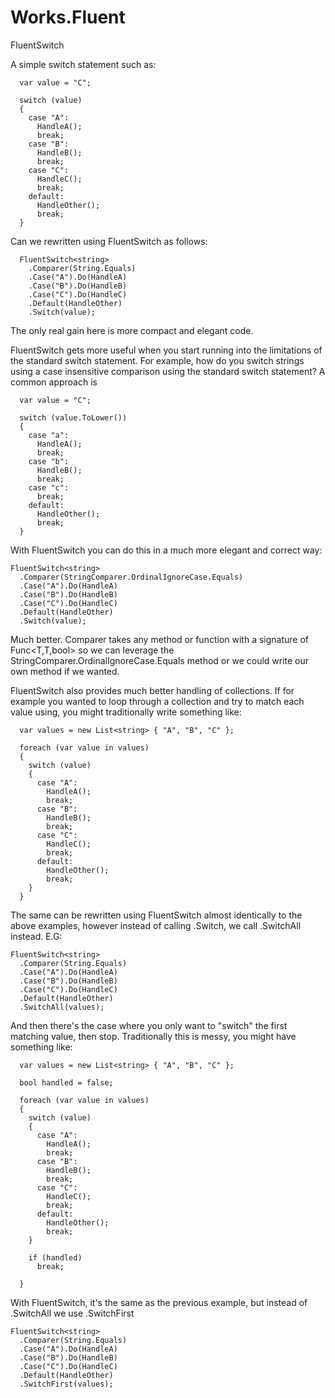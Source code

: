 Works.Fluent
============


FluentSwitch

A simple switch statement such as:

      var value = "C";

      switch (value)
      {
        case "A":
          HandleA();
          break;
        case "B":
          HandleB();
          break;
        case "C":
          HandleC();
          break;
        default:
          HandleOther();
          break;
      }
      
Can we rewritten using FluentSwitch as follows:

      FluentSwitch<string>
        .Comparer(String.Equals)
        .Case("A").Do(HandleA)
        .Case("B").Do(HandleB)
        .Case("C").Do(HandleC)
        .Default(HandleOther)
        .Switch(value);
        
The only real gain here is more compact and elegant code.

FluentSwitch gets more useful when you start running into the limitations of the standard switch statement. For example, how do you switch strings using a case insensitive comparison using the standard switch statement? A common approach is

      var value = "C";

      switch (value.ToLower())
      {
        case "a":
          HandleA();
          break;
        case "b":
          HandleB();
          break;
        case "c":
          break;
        default:
          HandleOther();
          break;
      }
      
With FluentSwitch you can do this in a much more elegant and correct way:

    FluentSwitch<string>
      .Comparer(StringComparer.OrdinalIgnoreCase.Equals)
      .Case("A").Do(HandleA)
      .Case("B").Do(HandleB)
      .Case("C").Do(HandleC)
      .Default(HandleOther)
      .Switch(value);
      
Much better. Comparer takes any method or function with a signature of Func<T,T,bool> so we can leverage the StringComparer.OrdinalIgnoreCase.Equals method or we could write our own method if we wanted.

FluentSwitch also provides much better handling of collections. If for example you wanted to loop through a collection and try to match each value using, you might traditionally write something like:

      var values = new List<string> { "A", "B", "C" };

      foreach (var value in values)
      {
        switch (value)
        {
          case "A":
            HandleA();
            break;
          case "B":
            HandleB();
            break;
          case "C":
            HandleC();
            break;
          default:
            HandleOther();
            break;
        }
      }
      
The same can be rewritten using FluentSwitch almost identically to the above examples, however instead of calling .Switch, we call .SwitchAll instead. E.G:

    FluentSwitch<string>
      .Comparer(String.Equals)
      .Case("A").Do(HandleA)
      .Case("B").Do(HandleB)
      .Case("C").Do(HandleC)
      .Default(HandleOther)
      .SwitchAll(values);


And then there's the case where you only want to "switch" the first matching value, then stop. Traditionally this is messy, you might have something like:

      var values = new List<string> { "A", "B", "C" };

      bool handled = false;

      foreach (var value in values)
      {
        switch (value)
        {
          case "A":
            HandleA();
            break;
          case "B":
            HandleB();
            break;
          case "C":
            HandleC();
            break;
          default:
            HandleOther();
            break;
        }

        if (handled)
          break;

      }
      
With FluentSwitch, it's the same as the previous example, but instead of .SwitchAll we use .SwitchFirst

    FluentSwitch<string>
      .Comparer(String.Equals)
      .Case("A").Do(HandleA)
      .Case("B").Do(HandleB)
      .Case("C").Do(HandleC)
      .Default(HandleOther)
      .SwitchFirst(values);
